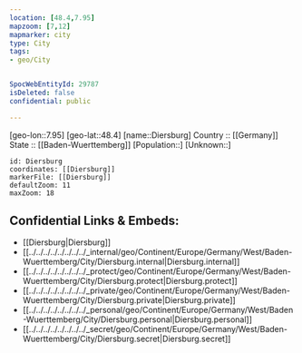 ```yaml
---
location: [48.4,7.95] 
mapzoom: [7,12] 
mapmarker: city 
type: City
tags:
- geo/City


SpocWebEntityId: 29787
isDeleted: false
confidential: public

---
```

[geo-lon::7.95] 
[geo-lat::48.4] 
[name::Diersburg] 
Country :: [[Germany]]  
State :: [[Baden-Wuerttemberg]] 
[Population::] 
[Unknown::] 


```leaflet
id: Diersburg
coordinates: [[Diersburg]] 
markerFile: [[Diersburg]] 
defaultZoom: 11 
maxZoom: 18
```


## Confidential Links & Embeds: 
- [[Diersburg|Diersburg]]  
- [[../../../../../../../../_internal/geo/Continent/Europe/Germany/West/Baden-Wuerttemberg/City/Diersburg.internal|Diersburg.internal]] 
- [[../../../../../../../../_protect/geo/Continent/Europe/Germany/West/Baden-Wuerttemberg/City/Diersburg.protect|Diersburg.protect]] 
- [[../../../../../../../../_private/geo/Continent/Europe/Germany/West/Baden-Wuerttemberg/City/Diersburg.private|Diersburg.private]] 
- [[../../../../../../../../_personal/geo/Continent/Europe/Germany/West/Baden-Wuerttemberg/City/Diersburg.personal|Diersburg.personal]] 
- [[../../../../../../../../_secret/geo/Continent/Europe/Germany/West/Baden-Wuerttemberg/City/Diersburg.secret|Diersburg.secret]] 
